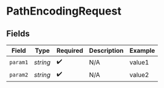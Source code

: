 # PathEncodingRequest


## Fields

| Field              | Type               | Required           | Description        | Example            |
| ------------------ | ------------------ | ------------------ | ------------------ | ------------------ |
| `param1`           | *string*           | :heavy_check_mark: | N/A                | value1             |
| `param2`           | *string*           | :heavy_check_mark: | N/A                | value2             |
